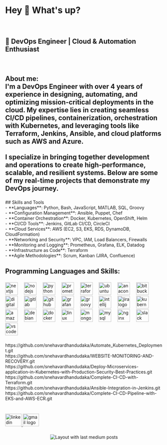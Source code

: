 <h1 align="left">Hey 👋 What's up?</h1>

###

<br clear="both">

<h2 align="left">🚀 DevOps Engineer | Cloud & Automation Enthusiast</h2>

###

<br clear="both">

<h2 align="left">About me:<br>I'm a DevOps Engineer with over 4 years of experience in designing, automating, and optimizing mission-critical deployments in the cloud. My expertise lies in creating seamless CI/CD pipelines, containerization, orchestration with Kubernetes, and leveraging tools like Terraform, Jenkins, Ansible, and cloud platforms such as AWS and Azure.<br><br>I specialize in bringing together development and operations to create high-performance, scalable, and resilient systems. Below are some of my real-time projects that demonstrate my DevOps journey.</h2>

###

<p align="left">## Skills and Tools<br>- **Languages**: Python, Bash, JavaScript, MATLAB, SQL, Groovy<br>- **Configuration Management**: Ansible, Puppet, Chef<br>- **Container Orchestration**: Docker, Kubernetes, OpenShift, Helm<br>- **CI/CD Tools**: Jenkins, GitLab CI/CD, CircleCI<br>- **Cloud Services**: AWS (EC2, S3, EKS, RDS, DynamoDB, CloudFormation)<br>- **Networking and Security**: VPC, IAM, Load Balancers, Firewalls<br>- **Monitoring and Logging**: Prometheus, Grafana, ELK, Datadog<br>- **Infrastructure as Code**: Terraform<br>- **Agile Methodologies**: Scrum, Kanban (JIRA, Confluence)</p>

###

<h2 align="left">Programming Languages and Skills:</h2>

###

<div align="left">
  <img src="https://cdn.jsdelivr.net/gh/devicons/devicon/icons/nextjs/nextjs-original.svg" height="40" alt="nextjs logo"  />
  <img width="12" />
  <img src="https://cdn.jsdelivr.net/gh/devicons/devicon/icons/nodejs/nodejs-original.svg" height="40" alt="nodejs logo"  />
  <img width="12" />
  <img src="https://cdn.jsdelivr.net/gh/devicons/devicon/icons/python/python-original.svg" height="40" alt="python logo"  />
  <img width="12" />
  <img src="https://cdn.jsdelivr.net/gh/devicons/devicon/icons/prometheus/prometheus-original.svg" height="40" alt="prometheus logo"  />
  <img width="12" />
  <img src="https://cdn.jsdelivr.net/gh/devicons/devicon/icons/terraform/terraform-original.svg" height="40" alt="terraform logo"  />
  <img width="12" />
  <img src="https://cdn.jsdelivr.net/gh/devicons/devicon/icons/ubuntu/ubuntu-plain.svg" height="40" alt="ubuntu logo"  />
  <img width="12" />
  <img src="https://cdn.jsdelivr.net/gh/devicons/devicon/icons/anaconda/anaconda-original.svg" height="40" alt="anaconda logo"  />
  <img width="12" />
  <img src="https://cdn.jsdelivr.net/gh/devicons/devicon/icons/bitbucket/bitbucket-original.svg" height="40" alt="bitbucket logo"  />
  <img width="12" />
  <img src="https://cdn.jsdelivr.net/gh/devicons/devicon/icons/digitalocean/digitalocean-original.svg" height="40" alt="digitalocean logo"  />
  <img width="12" />
  <img src="https://cdn.jsdelivr.net/gh/devicons/devicon/icons/gitlab/gitlab-original.svg" height="40" alt="gitlab logo"  />
  <img width="12" />
  <img src="https://cdn.jsdelivr.net/gh/devicons/devicon/icons/github/github-original.svg" height="40" alt="github logo"  />
  <img width="12" />
  <img src="https://cdn.jsdelivr.net/gh/devicons/devicon/icons/grafana/grafana-original.svg" height="40" alt="grafana logo"  />
  <img width="12" />
  <img src="https://cdn.jsdelivr.net/gh/devicons/devicon/icons/groovy/groovy-original.svg" height="40" alt="groovy logo"  />
  <img width="12" />
  <img src="https://cdn.jsdelivr.net/gh/devicons/devicon/icons/intellij/intellij-original.svg" height="40" alt="intellij logo"  />
  <img width="12" />
  <img src="https://cdn.jsdelivr.net/gh/devicons/devicon/icons/jira/jira-original.svg" height="40" alt="jira logo"  />
  <img width="12" />
  <img src="https://cdn.jsdelivr.net/gh/devicons/devicon/icons/kubernetes/kubernetes-plain.svg" height="40" alt="kubernetes logo"  />
  <img width="12" />
  <img src="https://cdn.jsdelivr.net/gh/devicons/devicon/icons/amazonwebservices/amazonwebservices-line-wordmark.svg" height="40" alt="amazonwebservices logo"  />
  <img width="12" />
  <img src="https://cdn.jsdelivr.net/gh/devicons/devicon/icons/debian/debian-original.svg" height="40" alt="debian logo"  />
  <img width="12" />
  <img src="https://cdn.jsdelivr.net/gh/devicons/devicon/icons/docker/docker-original.svg" height="40" alt="docker logo"  />
  <img width="12" />
  <img src="https://cdn.jsdelivr.net/gh/devicons/devicon/icons/linux/linux-original.svg" height="40" alt="linux logo"  />
  <img width="12" />
  <img src="https://cdn.jsdelivr.net/gh/devicons/devicon/icons/mongodb/mongodb-original.svg" height="40" alt="mongodb logo"  />
  <img width="12" />
  <img src="https://cdn.jsdelivr.net/gh/devicons/devicon/icons/mysql/mysql-original.svg" height="40" alt="mysql logo"  />
  <img width="12" />
  <img src="https://cdn.jsdelivr.net/gh/devicons/devicon/icons/nginx/nginx-original.svg" height="40" alt="nginx logo"  />
  <img width="12" />
  <img src="https://cdn.jsdelivr.net/gh/devicons/devicon/icons/slack/slack-original.svg" height="40" alt="slack logo"  />
  <img width="12" />
  <img src="https://cdn.jsdelivr.net/gh/devicons/devicon/icons/vscode/vscode-original.svg" height="40" alt="vscode logo"  />
</div>

###

<p align="left"></p>

###

<p align="left">https://github.com/snehavardhandudaka/Automate_Kubernetes_Deployment.git<br>https://github.com/snehavardhandudaka/WEBSITE-MONITORING-AND-RECOVERY.git<br>https://github.com/snehavardhandudaka/Deploy-Microservices-application-in-Kubernetes-with-Production-Security-Best-Practices.git<br>https://github.com/snehavardhandudaka/Complete-CI-CD-with-Terraform.git<br>https://github.com/snehavardhandudaka/Ansible-Integration-in-Jenkins.git<br>https://github.com/snehavardhandudaka/Complete-CI-CD-Pipeline-with-EKS-and-AWS-ECR.git</p>

###

<p align="left"></p>

###

<br clear="both">

<div align="left">
  <a href="https://www.linkedin.com/in/sneha-vardhan-dudaka-1357a2259/" target="_blank">
    <img src="https://raw.githubusercontent.com/maurodesouza/profile-readme-generator/master/src/assets/icons/social/linkedin/default.svg" width="52" height="40" alt="linkedin logo"  />
  </a>
  <a href="SNEHAVARDHAN1996@GMAIL.COM" target="_blank">
    <img src="https://raw.githubusercontent.com/maurodesouza/profile-readme-generator/master/src/assets/icons/social/gmail/default.svg" width="52" height="40" alt="gmail logo"  />
  </a>
</div>

###

<div align="center">
  <img src="https://github-read-medium-git-main.pahlevikun.vercel.app/latest?limit=4" alt="Layout with last medium posts"  />
</div>

###
